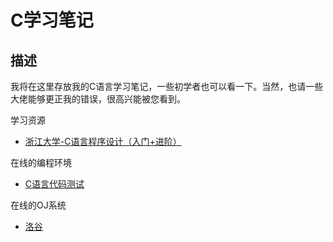 # C学习笔记

## 描述
我将在这里存放我的C语言学习笔记，一些初学者也可以看一下。当然，也请一些大佬能够更正我的错误，很高兴能被您看到。


学习资源
* [浙江大学-C语言程序设计（入门+进阶）](https://www.bilibili.com/video/BV1sJ41187fx?p=1)

在线的编程环境
* [C语言代码测试](https://www.dooccn.com/c/)


在线的OJ系统
* [洛谷](https://www.luogu.com.cn/)
